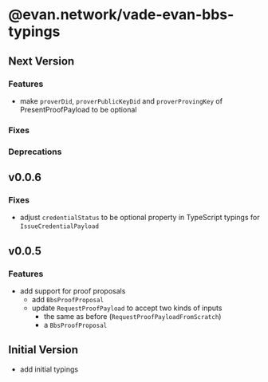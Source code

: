 # @evan.network/vade-evan-bbs-typings

## Next Version

### Features

- make `proverDid`, `proverPublicKeyDid` and `proverProvingKey` of PresentProofPayload to be optional

### Fixes

### Deprecations

## v0.0.6

### Fixes

- adjust `credentialStatus` to be optional property in TypeScript typings for `IssueCredentialPayload`

## v0.0.5

### Features

- add support for proof proposals
  - add `BbsProofProposal`
  - update `RequestProofPayload` to accept two kinds of inputs
    - the same as before (`RequestProofPayloadFromScratch`)
    - a `BbsProofProposal`

## Initial Version

- add initial typings
